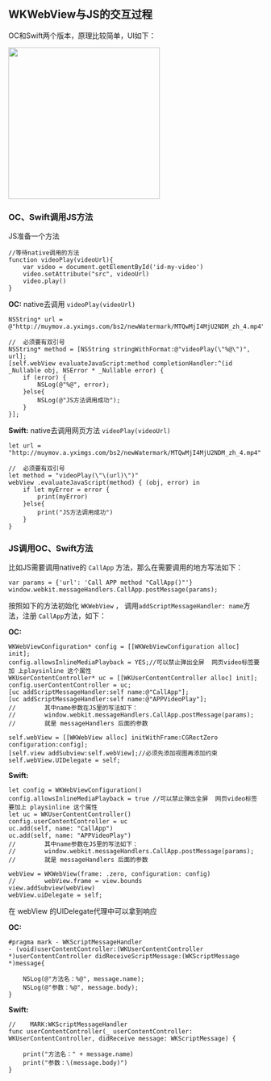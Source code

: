 ## WKWebView与JS的交互过程

OC和Swift两个版本，原理比较简单，UI如下：

<img src="page.jpg" width="300" align=center />

### OC、Swift调用JS方法

JS准备一个方法

```
//等待native调用的方法
function videoPlay(videoUrl){
    var video = document.getElementById('id-my-video')
    video.setAttribute("src", videoUrl)
    video.play()
}
```

**OC:** native去调用 `videoPlay(videoUrl)`

```
NSString* url = @"http://muymov.a.yximgs.com/bs2/newWatermark/MTQwMjI4MjU2NDM_zh_4.mp4";

//  必须要有双引号
NSString* method = [NSString stringWithFormat:@"videoPlay(\"%@\")", url];
[self.webView evaluateJavaScript:method completionHandler:^(id _Nullable obj, NSError * _Nullable error) {
    if (error) {
        NSLog(@"%@", error);
    }else{
        NSLog(@"JS方法调用成功");
    }
}];
```

**Swift:** native去调用网页方法 `videoPlay(videoUrl)`

```
let url = "http://muymov.a.yximgs.com/bs2/newWatermark/MTQwMjI4MjU2NDM_zh_4.mp4"
      
//  必须要有双引号
let method = "videoPlay(\"\(url)\")"
webView .evaluateJavaScript(method) { (obj, error) in
    if let myError = error {
        print(myError)
    }else{
        print("JS方法调用成功")
    }
}       
```

### JS调用OC、Swift方法

比如JS需要调用native的 `CallApp` 方法，那么在需要调用的地方写法如下：

```
var params = {'url': 'Call APP method "CallApp()"'}
window.webkit.messageHandlers.CallApp.postMessage(params);
```

按照如下的方法初始化 `WKWebView` ， 调用`addScriptMessageHandler: name`方法，注册 `CallApp`方法，如下：

**OC:**

```
WKWebViewConfiguration* config = [[WKWebViewConfiguration alloc] init];
config.allowsInlineMediaPlayback = YES;//可以禁止弹出全屏  网页video标签要加 上playsinline 这个属性
WKUserContentController* uc = [[WKUserContentController alloc] init];
config.userContentController = uc;
[uc addScriptMessageHandler:self name:@"CallApp"];
[uc addScriptMessageHandler:self name:@"APPVideoPlay"];
//        其中name参数在JS里的写法如下：
//        window.webkit.messageHandlers.CallApp.postMessage(params);
//        就是 messageHandlers 后面的参数
    
self.webView = [[WKWebView alloc] initWithFrame:CGRectZero configuration:config];
[self.view addSubview:self.webView];//必须先添加视图再添加约束
self.webView.UIDelegate = self;
```

**Swift:**

```
let config = WKWebViewConfiguration()
config.allowsInlineMediaPlayback = true //可以禁止弹出全屏  网页video标签要加上 playsinline 这个属性
let uc = WKUserContentController()
config.userContentController = uc
uc.add(self, name: "CallApp")
uc.add(self, name: "APPVideoPlay")
//        其中name参数在JS里的写法如下：
//        window.webkit.messageHandlers.CallApp.postMessage(params);
//        就是 messageHandlers 后面的参数
        
webView = WKWebView(frame: .zero, configuration: config)
//        webView.frame = view.bounds
view.addSubview(webView)
webView.uiDelegate = self;
```

在 webView 的UIDelegate代理中可以拿到响应

**OC:**

```
#pragma mark - WKScriptMessageHandler
- (void)userContentController:(WKUserContentController *)userContentController didReceiveScriptMessage:(WKScriptMessage *)message{
    
    NSLog(@"方法名：%@", message.name);
    NSLog(@"参数：%@", message.body);
}
```

**Swift:**

```
//    MARK:WKScriptMessageHandler
func userContentController(_ userContentController: WKUserContentController, didReceive message: WKScriptMessage) {
        
    print("方法名：" + message.name)
    print("参数：\(message.body)")
}
```


